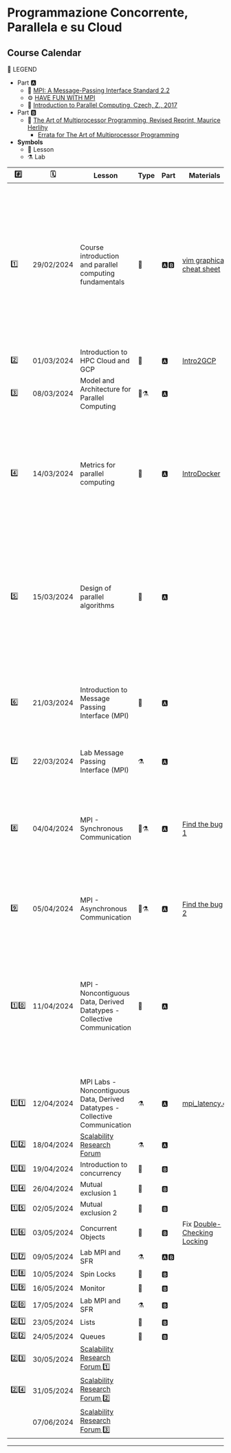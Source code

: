 
# Programmazione Concorrente, Parallela e su Cloud
## Course Calendar

📜 LEGEND
- Part 🅰️
  - 📗 [MPI: A Message-Passing Interface Standard 2.2](https://www.mpi-forum.org/docs/mpi-2.2/mpi22-report.pdf)
  - ⚙️ [HAVE FUN WITH MPI](https://tech.io/playgrounds/47058/have-fun-with-mpi-in-c/lets-start-to-have-fun-with-mpi)
  - 📘 [Introduction to Parallel Computing, Czech, Z., 2017](https://books.google.it/books?id=obDDDQAAQBAJ&printsec=copyright&redir_esc=y#v=onepage&q&f=false)
- Part 🅱️
  - 📕 [The Art of Multiprocessor Programming, Revised Reprint, Maurice Herlihy](https://cs.ipm.ac.ir/asoc2016/Resources/Theartofmulticore.pdf)
    - [Errata for The Art of Multiprocessor Programming](https://github.com/spagnuolocarmine/programmazione-concorrente-parallela-cloud/raw/main/data/errata_tamp_.pdf)
- **Symbols**
  - 📒 Lesson
  - ⚗️ Lab
  
|#️⃣ |🗓️| Lesson | Type | Part| Materials | References | Assignments |
|---|--|-----------|------|-----|-----------|------------|--------------|
|1️⃣| 29/02/2024|Course introduction and parallel computing fundamentals|📒 | 🅰️🅱️| [vim graphical cheat sheet](https://github.com/spagnuolocarmine/programmazione-concorrente-parallela-cloud/raw/main/data/vi-vim-cheat-sheet-dvorak.gif) | 📹 [Mythbusters Demo GPU versus CPU](https://www.youtube.com/watch?v=-P28LKWTzrI&ab_channel=NVIDIA) <br> About 🐧 OS <br>📒 [An Introduction to Linux ](https://cvw.cac.cornell.edu/Linux/) <br>📺 [Linux Tutorial for Beginners: Introduction to Linux Operating System](https://www.youtube.com/watch?v=V1y-mbWM3B8)  <br>📑 [Introduction to Linux, Boston University](https://www.bu.edu/tech/files/2018/05/2018-Summer-Tutorial-Intro-to-Linux.pdf)| 🧑🏻‍🚀 activate Google GCP. You will receive a pdf with instruction on your studenti.unisa.it email. BEFORE beginning of June, 2024.|
|2️⃣ |01/03/2024|Introduction to HPC Cloud and GCP|📒 | 🅰️ | [Intro2GCP](https://github.com/spagnuolocarmine/programmazione-concorrente-parallela-cloud/raw/main/data/1.gcp_an_inaction_introdution.pdf) | | |
|3️⃣ |08/03/2024|Model and Architecture for Parallel Computing|📒⚗️ | 🅰️ | | 📘 Cap. 2 (2.1, 2.2 with no dimostration) | [lab.2 - GCP](labs/lab.2.md)|
|4️⃣ |14/03/2024|Metrics for parallel computing|📒 | 🅰️ | [IntroDocker](https://github.com/spagnuolocarmine/programmazione-concorrente-parallela-cloud/raw/main/data/docker-introduction_in-depth-material.pdf) | 📘 Cap. 3 (3.1, 3.2 with no dimostration) <br> 🐳  Docker resource: <br> - [Docker beginner lab](https://github.com/docker/labs/tree/master/beginner/) <br> - [Get Docker](https://docs.docker.com/get-docker/) <br> - [Documentation](https://docs.docker.com/reference/) (in-depth material) <br> - [gcloud Docker](https://cloud.google.com/sdk/docs/downloads-docker?hl=it) <br> |  |
|5️⃣ |15/03/2024|Design of parallel algorithms|📒 | 🅰️ | | 📘 Cap. 4 (4.1, 4.2, 4.3, 4.4 with no dimostration) <br> [OpenMPI](https://www.open-mpi.org/) <br> 🐳  [Docker Ubuntu OpenMPI](https://hub.docker.com/r/spagnuolocarmine/docker-mpi) <br> 🆚  [code Docker MPI integration](https://gist.github.com/spagnuolocarmine/60a5f8c065f9577c25a6717681bd84d1) <br> 🆘  [Usage Docker environment](https://tech.io/playgrounds/47058/have-fun-with-mpi-in-c/docker-mpi-environment) <br> [Install OpneMPI](https://edu.itp.phys.ethz.ch/hs12/programming_techniques/openmpi.pdf)| [hello_world_mpi.c](https://github.com/spagnuolocarmine/programmazione-concorrente-parallela-cloud/raw/main/data/hello_world_mpi.c) |
|6️⃣ |21/03/2024|Introduction to Message Passing Interface (MPI)|📒 | 🅰️ | |[MPI: A Message-Passing Interface Standard Version 3.1](https://www.mpi-forum.org/docs/mpi-3.1/mpi31-report.pdf)<br> [📖 Have fun with MPI in C:](https://tech.io/playgrounds/47058/have-fun-with-mpi-in-c/lets-start-to-have-fun-with-mpi) <br> [- 📌 Chapter 1 - Introduction](https://tech.io/playgrounds/47058/have-fun-with-mpi-in-c/lets-start-to-have-fun-with-mpi) |  |
| 7️⃣ |22/03/2024| Lab Message Passing Interface (MPI)|⚗️ | 🅰️ | | [🔗 MPI on Cloud VM cluster](https://github.com/spagnuolocarmine/ubuntu-openmpi-openmp) |[lab.3 - MPI.1](labs/lab.3.md) |
| 8️⃣ |04/04/2024| MPI - Synchronous Communication|📒⚗️ | 🅰️ | [Find the bug 1](https://github.com/spagnuolocarmine/programmazione-concorrente-parallela-cloud/raw/main/data/mpi_bug1.c)  | 📖 Have fun with MPI in C: <br> - 📌 [Chapter 2.1 - MPI Memory Model](https://tech.io/playgrounds/47058/have-fun-with-mpi-in-c/mpi-memory-model)<br> - 📌 [Chapter 2.2 - Blocking Communication](https://tech.io/playgrounds/47058/have-fun-with-mpi-in-c/blocking-communication)  <br>- 📌 [Chapter 2.3 - Communication Modes](https://tech.io/playgrounds/47058/have-fun-with-mpi-in-c/communication-modes) |[lab.4 - MPI.2](labs/lab.4.md) |
| 9️⃣ |05/04/2024| MPI - Asynchronous Communication|📒⚗️ | 🅰️ | [Find the bug 2](https://github.com/spagnuolocarmine/programmazione-concorrente-parallela-cloud/raw/main/data/mpi_bug2.c) | 📖 Have fun with MPI in C <br> - 📌 [Chapter 2.4 - Non-Blocking Communication](https://tech.io/playgrounds/47058/have-fun-with-mpi-in-c/non-blocking-communication) | [lab.5 - MPI.3](labs/lab.5.md)|
| 1️⃣0️⃣ |11/04/2024|MPI - Noncontiguous Data, Derived Datatypes - Collective Communication |📒 |🅰️||📖 Have fun with MPI in C<br>[- 📌 Chapter 3.1 - Communicate Noncontiguous Data](https://tech.io/playgrounds/47058/have-fun-with-mpi-in-c/communicate-noncontiguous-data)<br>[- 📌 Chapter 3.2 - Derived Datatypes](https://tech.io/playgrounds/47058/have-fun-with-mpi-in-c/derived-datatypes)<br>[-📌 Chapter 3 - Collective Communication](https://tech.io/playgrounds/47058/have-fun-with-mpi-in-c/collective-communications-overview)<br>[ 📓 mpi-derived-datatypes.pdf](https://github.com/spagnuolocarmine/programmazione-concorrente-parallela-cloud/raw/main/data/mpi-derived-datatypes.pdf)| <!--LINKS.LABS-->|
| 1️⃣1️⃣ |12/04/2024|MPI Labs - Noncontiguous Data, Derived Datatypes - Collective Communication |⚗️| 🅰️|[mpi_latency.c](https://github.com/spagnuolocarmine/programmazione-concorrente-parallela-cloud/raw/main/data/mpi_latency.c) |<!--REF--> | [lab.6 - MPI.4](labs/lab.6.md)<br>[lab.7 - MPI.5](labs/lab.7.md)|
| 1️⃣2️⃣ |18/04/2024|[Scalability Research Forum](forums/2024/crf-2024.md)|⚗️|🅰️|||[lab.8 - MPI.6](labs/lab.8.md)|
| 1️⃣3️⃣ |19/04/2024|Introduction to concurrency|📒|🅱️| | 📕 Cap. 1, Appendice B | |
| 1️⃣4️⃣ |26/04/2024|Mutual exclusion 1 |📒|🅱️| |📕 Cap. 2 (2.1->2.6)| |
| 1️⃣5️⃣ |02/05/2024|Mutual exclusion 2 |📒|🅱️| |📕 Cap. 2 (2.7->2.8) | |
| 1️⃣6️⃣ |03/05/2024|Concurrent Objects |📒|🅱️| Fix [Double-Checking Locking](https://www.cs.umd.edu/~pugh/java/memoryModel/DoubleCheckedLocking.html) |📕 Cap. 3 ||
| 1️⃣7️⃣ |09/05/2024|Lab MPI and SFR |⚗️|🅰️🅱️||||
| 1️⃣8️⃣ |10/05/2024|Spin Locks |📒|🅱️| |📕 Cap. 7  ||
| 1️⃣9️⃣ |16/05/2024|Monitor|📒|🅱️||||
| 2️⃣0️⃣ |17/05/2024|Lab MPI and SFR  |⚗️|🅱️||📕 Cap. 8||
| 2️⃣1️⃣ |23/05/2024|Lists |📒|🅱️| |📕 Cap. 9 | |
| 2️⃣2️⃣ |24/05/2024|Queues |📒|🅱️||📕 Cap. 10 | |
| 2️⃣3️⃣ |30/05/2024|[Scalability Research Forum 1️⃣](forums/2024/crf-2024.md)||||||
| 2️⃣4️⃣ |31/05/2024|[Scalability Research Forum 2️⃣](forums/2024/crf-2024.md)||||||
|     |07/06/2024|[Scalability Research Forum 3️⃣](forums/2024/crf-2024.md)||||||
<!--





//OLD

|Introduzione al cloud computing nel contesto dei sistemi ad alte prestazioni |March 2, 2023    |📒 Lesson                       |PART B, ☁️ GCP                  |                                                                                                                                                                                                                                                    |Course%20Schedule%20e31a7109bee0451d8d2ead747f079537/gcp_an_inaction_introdution.pdf                                                                                    |                                                                                                                                                                                                                                                                                                                                                                                                                                                                                                                                                                          |Carmine Spagnuolo                  |Yes |
|Modelli ed architetture per il calcolo parallelo e distribuito               |March 6, 2023    |📌 Assignment, 📒 Lesson, 🔬 Lab|Fundamental, PART B, ☁️ GCP     |Course%20Schedule%20e31a7109bee0451d8d2ead747f079537/lab-lesson2.pdf                                                                                                                                                                                |Course%20Schedule%20e31a7109bee0451d8d2ead747f079537/vi-vim-cheat-sheet-dvorak.gif                                                                                      |📹 https://www.youtube.com/watch?v=-P28LKWTzrI&ab_channel=NVIDIA  About 🐧 OS - 📒 https://cvw.cac.cornell.edu/Linux/ - 📺 https://www.youtube.com/watch?v=V1y-mbWM3B8 - 📑 https://www.bu.edu/tech/files/2018/05/2018-Summer-Tutorial-Intro-to-Linux.pdf                                                                                                                                                                                                                                                                                                                 |Carmine Spagnuolo                  |Yes |
|Metriche per il calcolo parallelo                                            |March 9, 2022    |📒 Lesson                       |Fundamental, PART B             |                                                                                                                                                                                                                                                    |Course%20Schedule%20e31a7109bee0451d8d2ead747f079537/docker-introduction_in-depth-material.pdf, Course%20Schedule%20e31a7109bee0451d8d2ead747f079537/virtualization.webp|🐳  Docker resource:https://github.com/docker/labs/tree/master/beginner/ - https://docs.docker.com/get-docker/  - https://docs.docker.com/reference/ (in-depth material) - https://cloud.google.com/sdk/docs/downloads-docker                                                                                                                                                                                                                                                                                                                                             |Carmine Spagnuolo                  |Yes |
|Progettazione di algoritmi paralleli                                         |March 13, 2023   |📒 Lesson, 🔬 Lab               |Fundamental, PART B             |                                                                                                                                                                                                                                                    |Course%20Schedule%20e31a7109bee0451d8d2ead747f079537/hello_world_have_fun_with_mpi.c, Course%20Schedule%20e31a7109bee0451d8d2ead747f079537/hello_world.c                |https://www.open-mpi.org/ https://hub.docker.com/r/spagnuolocarmine/docker-mpi 🆚https://gist.github.com/spagnuolocarmine/60a5f8c065f9577c25a6717681bd84d1 🆘  https://tech.io/playgrounds/47058/have-fun-with-mpi-in-c/docker-mpi-environment https://edu.itp.phys.ethz.ch/hs12/programming_techniques/openmpi.pdf                                                                                                                                                                                                                                                       |Carmine Spagnuolo                  |Yes |
|Introduzione a Message Passing Interface (MPI)                               |March 20, 2023   |📒 Lesson, 🔬 Lab               |MPI, PART B                     |                                                                                                                                                                                                                                                    |                                                                                                                                                                        |🔗 https://spagnuolocarmine.github.io/assets/files/pcpc2020/mpi31-report.pdf  📖 http://bit.ly/have-fun-with-mpi-in-c:  - 📌 Chapter 1 - https://tech.io/playgrounds/47058/have-fun-with-mpi-in-c/lets-start-to-have-fun-with-mpi  https://github.com/spagnuolocarmine/ubuntu-openmpi-openmp                                                                                                                                                                                                                                                                              |Carmine Spagnuolo                  |Yes |
|MPI - Comunicazione Sincrona                                                 |March 23, 2023   |📌 Assignment, 🔬 Lab           |MPI, PART B                     |Course%20Schedule%20e31a7109bee0451d8d2ead747f079537/mpi_bug1.c, Course%20Schedule%20e31a7109bee0451d8d2ead747f079537/exercies1.pdf                                                                                                                 |                                                                                                                                                                        |📖 http://bit.ly/have-fun-with-mpi-in-c:  - 📌 Chapter 2.1 - https://tech.io/playgrounds/47058/have-fun-with-mpi-in-c/mpi-memory-model  - 📌 Chapter 2.2 - https://tech.io/playgrounds/47058/have-fun-with-mpi-in-c/blocking-communication - 📌 Chapter 2.3 - https://tech.io/playgrounds/47058/have-fun-with-mpi-in-c/communication-modes                                                                                                                                                                                                                                |Carmine Spagnuolo                  |Yes |
|MPI - Comunicazione Asincrona                                                |March 27, 2023   |📌 Assignment, 📒 Lesson, 🔬 Lab|MPI, PART B                     |Course%20Schedule%20e31a7109bee0451d8d2ead747f079537/mpi_bug2.c, Course%20Schedule%20e31a7109bee0451d8d2ead747f079537/exercies2.pdf                                                                                                                 |                                                                                                                                                                        |📖 http://bit.ly/have-fun-with-mpi-in-c - 📌 Chapter 2.4 - https://tech.io/playgrounds/47058/have-fun-with-mpi-in-c/non-blocking-communication                                                                                                                                                                                                                                                                                                                                                                                                                            |Carmine Spagnuolo                  |Yes |
|MPI -Noncontiguous Data, Derived Datatypes e Lab                             |March 30, 2023   |📌 Assignment, 🔬 Lab           |MPI, PART B, ☁️ GCP             |Course%20Schedule%20e31a7109bee0451d8d2ead747f079537/mpi_latency.c, Course%20Schedule%20e31a7109bee0451d8d2ead747f079537/exercies3.pdf, Course%20Schedule%20e31a7109bee0451d8d2ead747f079537/enccs-github-io-intermediate-mpi-derived-datatypes-.pdf|                                                                                                                                                                        |📖 http://bit.ly/have-fun-with-mpi-in-c 📌 Chapter 3.1 - https://tech.io/playgrounds/47058/have-fun-with-mpi-in-c/communicate-noncontiguous-data 📌 Chapter 3.2 - https://tech.io/playgrounds/47058/have-fun-with-mpi-in-c/derived-datatypes https://github.com/spagnuolocarmine/ubuntu-openmpi-openmp                                                                                                                                                                                                                                                                    |Carmine Spagnuolo                  |Yes |
|MPI - Comunicazione Collettiva                                               |April 3, 2022    |📌 Assignment, 📒 Lesson, 🔬 Lab|MPI, PART B                     |Course%20Schedule%20e31a7109bee0451d8d2ead747f079537/exercies4.pdf                                                                                                                                                                                  |                                                                                                                                                                        |📖 http://bit.ly/have-fun-with-mpi-in-c - 📌 Chapter 3 - https://tech.io/playgrounds/47058/have-fun-with-mpi-in-c/collective-communications-overview                                                                                                                                                                                                                                                                                                                                                                                                                      |Carmine Spagnuolo                  |Yes |
|MPI - Lab e discussione assignments                                          |April 13, 2023   |📌 Assignment, 🔬 Lab           |MPI, PART B                     |Course%20Schedule%20e31a7109bee0451d8d2ead747f079537/exercies5.pdf                                                                                                                                                                                  |                                                                                                                                                                        |                                                                                                                                                                                                                                                                                                                                                                                                                                                                                                                                                                          |Carmine Spagnuolo                  |Yes |
|Presentazione dei progetti e discussioni                                     |April 17, 2023   |📒 Lesson, 🔬 Lab               |MPI, PART B, ☁️ GCP             |                                                                                                                                                                                                                                                    |                                                                                                                                                                        |                                                                                                                                                                                                                                                                                                                                                                                                                                                                                                                                                                          |Carmine Spagnuolo                  |Yes |
|Introduzione alla Concorrenza 1                                              |April 20, 2023   |📒 Lesson                       |Concurrency, PART A             |                                                                                                                                                                                                                                                    |                                                                                                                                                                        |https://www.notion.so/ed940092fb124f19892bd82e6ae62f5a?pvs=21                                                                                                                                                                                                                                                                                                                                                                                                                                                                                                             |Vittorio Scarano, Carmine Spagnuolo|Yes |
|Introduzione alla Concorrenza 2 - Mutua Esclusione 1                         |April 24, 2023   |📒 Lesson                       |Concurrency, PART A             |                                                                                                                                                                                                                                                    |                                                                                                                                                                        |https://www.notion.so/4f66b9f78a1a42f7891496997955b1ac?pvs=21  https://www.notion.so/269a778b23e447cf8773c2213092edd9?pvs=21 1  - LockOne - LockTwo    Errata for The Art of Multiprocessor Programming (https://www.notion.so/Errata-for-The-Art-of-Multiprocessor-Programming-c2ba83d459c340adb105b9b30f122577?pvs=21)                                                                                                                                                                                                                                                  |Vittorio Scarano, Carmine Spagnuolo|Yes |
|Mutua Esclusione 1 - 2                                                       |April 27, 2023   |📒 Lesson                       |Concurrency, PART A             |                                                                                                                                                                                                                                                    |                                                                                                                                                                        |https://www.notion.so/269a778b23e447cf8773c2213092edd9?pvs=21 1  - Peterson - Bakery https://www.notion.so/b9303cff17ae4b81be936be38a6b13f3?pvs=21 - Bounded Timestamps - Lower Bound Number of Location   Errata for The Art of Multiprocessor Programming (https://www.notion.so/Errata-for-The-Art-of-Multiprocessor-Programming-c2ba83d459c340adb105b9b30f122577?pvs=21)                                                                                                                                                                                              |Vittorio Scarano, Carmine Spagnuolo|Yes |
|Oggetti Concorrenti                                                          |May 4, 2023      |📒 Lesson                       |Concurrency, PART A             |                                                                                                                                                                                                                                                    |                                                                                                                                                                        |Cap 3  Errata for The Art of Multiprocessor Programming (https://www.notion.so/Errata-for-The-Art-of-Multiprocessor-Programming-c2ba83d459c340adb105b9b30f122577?pvs=21)                                                                                                                                                                                                                                                                                                                                                                                                  |Vittorio Scarano, Carmine Spagnuolo|Yes |
|Spin Locks                                                                   |May 8, 2023      |📒 Lesson                       |Concurrency, PART A             |                                                                                                                                                                                                                                                    |                                                                                                                                                                        |Cap 7 Argomenti visti a lezione e senza Composite Locks Hierarchical Locks   Errata for The Art of Multiprocessor Programming (https://www.notion.so/Errata-for-The-Art-of-Multiprocessor-Programming-c2ba83d459c340adb105b9b30f122577?pvs=21)                                                                                                                                                                                                                                                                                                                            |Vittorio Scarano, Carmine Spagnuolo|Yes |
|Monitor e Sincronizzazione Bloccante                                         |May 11, 2023     |📒 Lesson                       |Concurrency, PART A             |                                                                                                                                                                                                                                                    |                                                                                                                                                                        |Cap 8   Errata for The Art of Multiprocessor Programming (https://www.notion.so/Errata-for-The-Art-of-Multiprocessor-Programming-c2ba83d459c340adb105b9b30f122577?pvs=21)                                                                                                                                                                                                                                                                                                                                                                                                 |Vittorio Scarano, Carmine Spagnuolo|Yes |
|Liste                                                                        |May 15, 2023     |📒 Lesson                       |Concurrency, PART A             |                                                                                                                                                                                                                                                    |                                                                                                                                                                        |Cap 9  tranne 9.8                                                                                                                                                                                                                                                                                                                                                                                                                                                                                                                                                         |Vittorio Scarano, Carmine Spagnuolo|Yes |
|Liste                                                                        |May 18, 2023     |📒 Lesson                       |Concurrency, PART A             |                                                                                                                                                                                                                                                    |                                                                                                                                                                        |Cap 9 - 9.8                                                                                                                                                                                                                                                                                                                                                                                                                                                                                                                                                               |Vittorio Scarano, Carmine Spagnuolo|Yes |
|Code                                                                         |May 22, 2023     |📒 Lesson                       |Concurrency, PART A             |                                                                                                                                                                                                                                                    |                                                                                                                                                                        |Cap 10                                                                                                                                                                                                                                                                                                                                                                                                                                                                                                                                                                    |Vittorio Scarano, Carmine Spagnuolo|Yes |
|Mutua Esclusione e Oggetti Concorrenti approfondimenti, Laboratorio          |May 25, 2023     |📒 Lesson                       |Concurrency, PART A             |                                                                                                                                                                                                                                                    |                                                                                                                                                                        |Cap 2 - 3                                                                                                                                                                                                                                                                                                                                                                                                                                                                                                                                                                 |Vittorio Scarano, Carmine Spagnuolo|Yes |
|                                                                             |May 29, 2023     |📒 Lesson                       |Concurrency, PART A             |                                                                                                                                                                                                                                                    |                                                                                                                                                                        |                                                                                                                                                                                                                                                                                                                                                                                                                                                                                                                                                                          |Vittorio Scarano, Carmine Spagnuolo|Yes |
|Scalable Parallel Algorithms for Dynamic Updates in Large Scale Networks     |June 1, 2023     |📒 Lesson                       |Concurrency, PART A             |                                                                                                                                                                                                                                                    |                                                                                                                                                                        |                                                                                                                                                                                                                                                                                                                                                                                                                                                                                                                                                                          |Vittorio Scarano, Carmine Spagnuolo|Yes |
-->

---